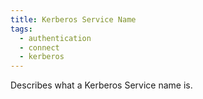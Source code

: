 ```yaml
---
title: Kerberos Service Name
tags:
  - authentication
  - connect
  - kerberos
---
```

Describes what a Kerberos Service name is.
